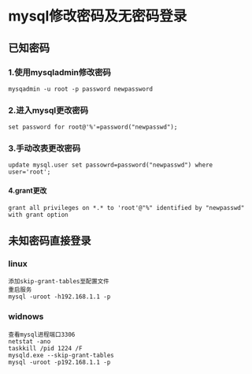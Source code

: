 # mysql修改密码及无密码登录

## 已知密码

### 1.使用mysqladmin修改密码

```
mysqadmin -u root -p password newpassword
```

### 2.进入mysql更改密码

```
set password for root@'%'=password("newpasswd");
```

### 3.手动改表更改密码

```
update mysql.user set passowrd=password("newpasswd") where user='root';
```

#### 4.grant更改

```
grant all privileges on *.* to 'root'@"%" identified by "newpasswd" with grant option
```

## 未知密码直接登录

### linux

```
添加skip-grant-tables至配置文件
重启服务
mysql -uroot -h192.168.1.1 -p
```

### widnows

```
查看mysql进程端口3306
netstat -ano
taskkill /pid 1224 /F
mysqld.exe --skip-grant-tables
mysql -uroot -p192.168.1.1 -p
```